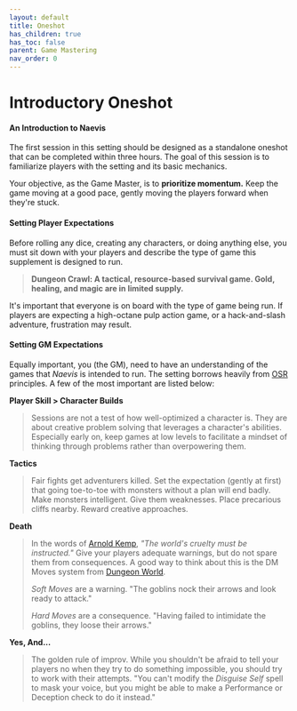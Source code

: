 ```yaml
---
layout: default
title: Oneshot
has_children: true
has_toc: false
parent: Game Mastering
nav_order: 0
---
```


# Introductory Oneshot

#### An Introduction to Naevis

The first session in this setting should be designed as a standalone oneshot that can be completed within three hours. The goal of this session is to familiarize players with the setting and its basic mechanics.

Your objective, as the Game Master, is to **prioritize momentum.** Keep the game moving at a good pace, gently moving the players forward when they're stuck. 

#### Setting Player Expectations

Before rolling any dice, creating any characters, or doing anything else, you must sit down with your players and describe the type of game this supplement is designed to run.

> **Dungeon Crawl: A tactical, resource-based survival game. Gold, healing, and magic are in limited supply.**

It's important that everyone is on board with the type of game being run. If players are expecting a high-octane pulp action game, or a hack-and-slash adventure, frustration may result.

#### Setting GM Expectations

Equally important, you (the GM), need to have an understanding of the games that _Naevis_ is intended to run. The setting borrows heavily from [OSR](https://en.wikipedia.org/wiki/Old_School_Renaissance#Style_of_play) principles. A few of the most important are listed below:

**Player Skill > Character Builds**

> Sessions are not a test of how well-optimized a character is. They are about creative problem solving that leverages a character's abilities. Especially early on, keep games at low levels to facilitate a mindset of thinking through problems rather than overpowering them.

**Tactics**

> Fair fights get adventurers killed. Set the expectation (gently at first) that going toe-to-toe with monsters without a plan will end badly. Make monsters intelligent. Give them weaknesses. Place precarious cliffs nearby. Reward creative approaches.

**Death**

> In the words of [Arnold Kemp](https://goblinpunch.blogspot.com/), _"The world's cruelty must be instructed."_ Give your players adequate warnings, but do not spare them from consequences. A good way to think about this is the DM Moves system from [Dungeon World](https://www.dungeonworldsrd.com/gamemastering/).
>
> *Soft Moves* are a warning. "The goblins nock their arrows and look ready to attack."
> 
> *Hard Moves* are a consequence. "Having failed to intimidate the goblins, they loose their arrows." 


**Yes, And...**

> The golden rule of improv. While you shouldn't be afraid to tell your players no when they try to do something impossible, you should try to work with their attempts. "You can't modify the _Disguise Self_ spell to mask your voice, but you might be able to make a Performance or Deception check to do it instead."